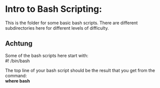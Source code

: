 # Intro to Bash Scripting:

This is the folder for some basic bash scripts. There are different subdirectories here for different levels of difficulty. 

## Achtung 
Some of the bash scripts here start with:  
\#! /bin/bash

The top line of your bash script should be the result that you get from the command:  
**where bash**

 
